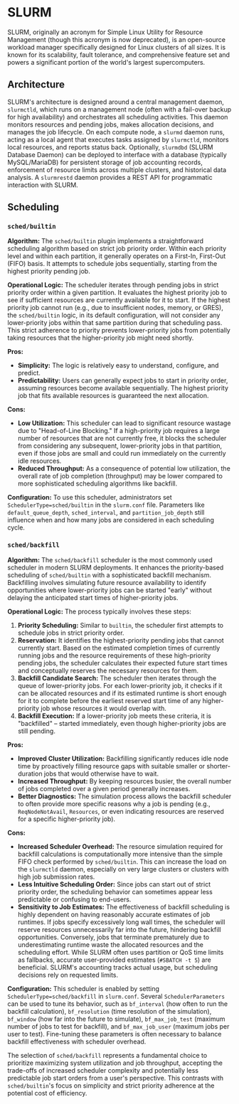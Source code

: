 # SLURM

SLURM, originally an acronym for Simple Linux Utility for Resource Management (though this acronym is now deprecated), is an open-source workload manager specifically designed for Linux clusters of all sizes. It is known for its scalability, fault tolerance, and comprehensive feature set and powers a significant portion of the world's largest supercomputers.

## Architecture

SLURM's architecture is designed around a central management daemon, `slurmctld`, which runs on a management node (often with a fail-over backup for high availability) and orchestrates all scheduling activities. This daemon monitors resources and pending jobs, makes allocation decisions, and manages the job lifecycle. On each compute node, a `slurmd` daemon runs, acting as a local agent that executes tasks assigned by `slurmctld`, monitors local resources, and reports status back. Optionally, `slurmdbd` (SLURM Database Daemon) can be deployed to interface with a database (typically MySQL/MariaDB) for persistent storage of job accounting records, enforcement of resource limits across multiple clusters, and historical data analysis. A `slurmrestd` daemon provides a REST API for programmatic interaction with SLURM.

## Scheduling

### `sched/builtin`

**Algorithm:** The `sched/builtin` plugin implements a straightforward scheduling algorithm based on strict job priority order. Within each priority level and within each partition, it generally operates on a First-In, First-Out (FIFO) basis. It attempts to schedule jobs sequentially, starting from the highest priority pending job.

**Operational Logic:** The scheduler iterates through pending jobs in strict priority order within a given partition. It evaluates the highest priority job to see if sufficient resources are currently available for it to start. If the highest priority job cannot run (e.g., due to insufficient nodes, memory, or GRES), the `sched/builtin` logic, in its default configuration, will not consider any lower-priority jobs within that same partition during that scheduling pass. This strict adherence to priority prevents lower-priority jobs from potentially taking resources that the higher-priority job might need shortly.

**Pros:**

* **Simplicity:** The logic is relatively easy to understand, configure, and predict.
* **Predictability:** Users can generally expect jobs to start in priority order, assuming resources become available sequentially. The highest priority job that fits available resources is guaranteed the next allocation.

**Cons:**

* **Low Utilization:** This scheduler can lead to significant resource wastage due to "Head-of-Line Blocking." If a high-priority job requires a large number of resources that are not currently free, it blocks the scheduler from considering any subsequent, lower-priority jobs in that partition, even if those jobs are small and could run immediately on the currently idle resources.
* **Reduced Throughput:** As a consequence of potential low utilization, the overall rate of job completion (throughput) may be lower compared to more sophisticated scheduling algorithms like backfill.

**Configuration:** To use this scheduler, administrators set `SchedulerType=sched/builtin` in the `slurm.conf` file. Parameters like `default_queue_depth`, `sched_interval`, and `partition_job_depth` still influence when and how many jobs are considered in each scheduling cycle.

### `sched/backfill`

**Algorithm:** The `sched/backfill` scheduler is the most commonly used scheduler in modern SLURM deployments. It enhances the priority-based scheduling of `sched/builtin` with a sophisticated backfill mechanism. Backfilling involves simulating future resource availability to identify opportunities where lower-priority jobs can be started "early" without delaying the anticipated start times of higher-priority jobs.

**Operational Logic:** The process typically involves these steps:

1.  **Priority Scheduling:** Similar to `builtin`, the scheduler first attempts to schedule jobs in strict priority order.
2.  **Reservation:** It identifies the highest-priority pending jobs that cannot currently start. Based on the estimated completion times of currently running jobs and the resource requirements of these high-priority pending jobs, the scheduler calculates their expected future start times and conceptually reserves the necessary resources for them.
3.  **Backfill Candidate Search:** The scheduler then iterates through the queue of lower-priority jobs. For each lower-priority job, it checks if it can be allocated resources and if its estimated runtime is short enough for it to complete before the earliest reserved start time of any higher-priority job whose resources it would overlap with.
4.  **Backfill Execution:** If a lower-priority job meets these criteria, it is "backfilled" – started immediately, even though higher-priority jobs are still pending.

**Pros:**

* **Improved Cluster Utilization:** Backfilling significantly reduces idle node time by proactively filling resource gaps with suitable smaller or shorter-duration jobs that would otherwise have to wait.
* **Increased Throughput:** By keeping resources busier, the overall number of jobs completed over a given period generally increases.
* **Better Diagnostics:** The simulation process allows the backfill scheduler to often provide more specific reasons why a job is pending (e.g., `ReqNodeNotAvail`, `Resources`, or even indicating resources are reserved for a specific higher-priority job).

**Cons:**

* **Increased Scheduler Overhead:** The resource simulation required for backfill calculations is computationally more intensive than the simple FIFO check performed by `sched/builtin`. This can increase the load on the `slurmctld` daemon, especially on very large clusters or clusters with high job submission rates.
* **Less Intuitive Scheduling Order:** Since jobs can start out of strict priority order, the scheduling behavior can sometimes appear less predictable or confusing to end-users.
* **Sensitivity to Job Estimates:** The effectiveness of backfill scheduling is highly dependent on having reasonably accurate estimates of job runtimes. If jobs specify excessively long wall times, the scheduler will reserve resources unnecessarily far into the future, hindering backfill opportunities. Conversely, jobs that terminate prematurely due to underestimating runtime waste the allocated resources and the scheduling effort. While SLURM often uses partition or QoS time limits as fallbacks, accurate user-provided estimates (`#SBATCH -t 5`) are beneficial. SLURM's accounting tracks actual usage, but scheduling decisions rely on requested limits.

**Configuration:** This scheduler is enabled by setting `SchedulerType=sched/backfill` in `slurm.conf`. Several `SchedulerParameters` can be used to tune its behavior, such as `bf_interval` (how often to run the backfill calculation), `bf_resolution` (time resolution of the simulation), `bf_window` (how far into the future to simulate), `bf_max_job_test` (maximum number of jobs to test for backfill), and `bf_max_job_user` (maximum jobs per user to test). Fine-tuning these parameters is often necessary to balance backfill effectiveness with scheduler overhead.

The selection of `sched/backfill` represents a fundamental choice to prioritize maximizing system utilization and job throughput, accepting the trade-offs of increased scheduler complexity and potentially less predictable job start orders from a user's perspective. This contrasts with `sched/builtin`'s focus on simplicity and strict priority adherence at the potential cost of efficiency.